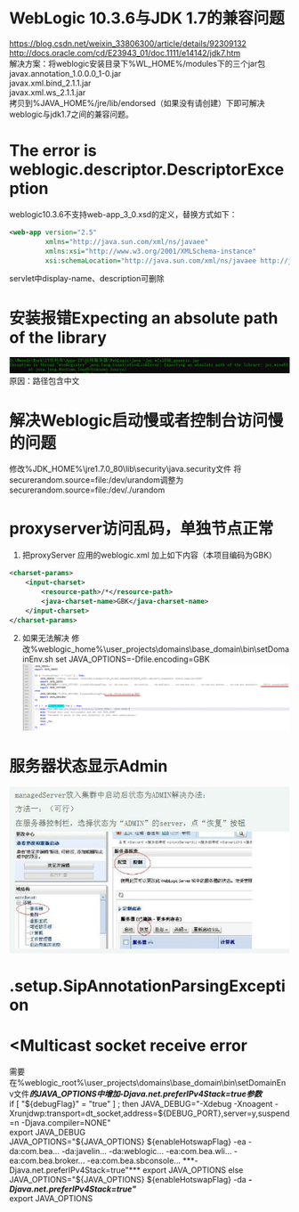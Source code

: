 # WebLogic 10.3.6与JDK 1.7的兼容问题
https://blog.csdn.net/weixin_33806300/article/details/92309132  
http://docs.oracle.com/cd/E23943_01/doc.1111/e14142/jdk7.htm  
解决方案：将weblogic安装目录下%WL_HOME%/modules下的三个jar包  
javax.annotation_1.0.0.0_1-0.jar  
javax.xml.bind_2.1.1.jar  
javax.xml.ws_2.1.1.jar  
拷贝到%JAVA_HOME%/jre/lib/endorsed（如果没有请创建）下即可解决weblogic与jdk1.7之间的兼容问题。  

# The error is weblogic.descriptor.DescriptorException
weblogic10.3.6不支持web-app_3_0.xsd的定义，替换方式如下：
```xml
<web-app version="2.5"
         xmlns="http://java.sun.com/xml/ns/javaee"
         xmlns:xsi="http://www.w3.org/2001/XMLSchema-instance"
         xsi:schemaLocation="http://java.sun.com/xml/ns/javaee http://java.sun.com/xml/ns/javaee/web-app_2_5.xsd">
```
servlet中display-name、description可删除

# 安装报错Expecting an absolute path of the library  
![](./resources/问题/路径包含中文.png)  
原因：路径包含中文  

# 解决Weblogic启动慢或者控制台访问慢的问题
修改%JDK_HOME%\jre1.7.0_80\lib\security\java.security文件
将securerandom.source=file:/dev/urandom调整为securerandom.source=file:/dev/./urandom

# proxyserver访问乱码，单独节点正常
1. 把proxyServer 应用的weblogic.xml 加上如下内容（本项目编码为GBK）
```xml
<charset-params>
    <input-charset>
        <resource-path>/*</resource-path>
        <java-charset-name>GBK</java-charset-name>
    </input-charset>
</charset-params>
```
2. 如果无法解决
修改%weblogic_home%\user_projects\domains\base_domain\bin\setDomainEnv.sh
set JAVA_OPTIONS=-Dfile.encoding=GBK  
![](./resources/问题/编码.png)  

# 服务器状态显示Admin
![](./resources/问题/状态显示Admin.jpg)  

# .setup.SipAnnotationParsingException

# <BEA-000110> <Multicast socket receive error
需要在%weblogic_root%\user_projects\domains\base_domain\bin\setDomainEnv文件***的JAVA_OPTIONS中增加-Djava.net.preferIPv4Stack=true参数***    
if [ "${debugFlag}" = "true" ] ; then  
JAVA_DEBUG="-Xdebug -Xnoagent -Xrunjdwp:transport=dt_socket,address=${DEBUG_PORT},server=y,suspend=n -Djava.compiler=NONE"   
export JAVA_DEBUG   
JAVA_OPTIONS="${JAVA_OPTIONS} ${enableHotswapFlag} -ea -da:com.bea... -da:javelin... -da:weblogic... -ea:com.bea.wli... -ea:com.bea.broker... -ea:com.bea.sbconsole... ***-Djava.net.preferIPv4Stack=true"***  
export JAVA_OPTIONS  
else  
JAVA_OPTIONS="${JAVA_OPTIONS} ${enableHotswapFlag} -da ***-Djava.net.preferIPv4Stack=true"***  
export JAVA_OPTIONS  
